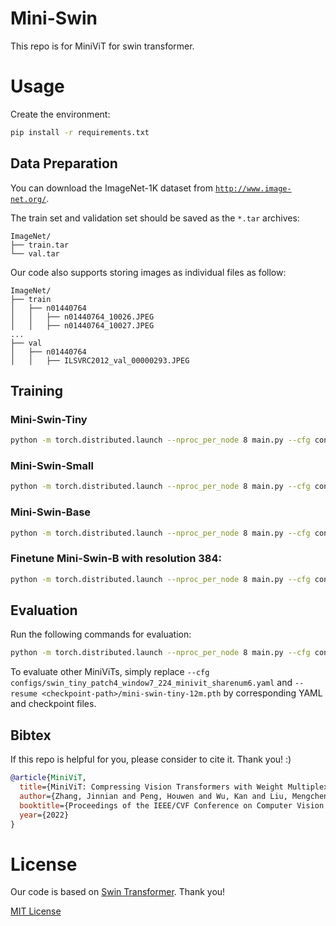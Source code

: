 # Mini-Swin

This repo is for MiniViT for swin transformer.

# Usage

Create the environment:

```bash
pip install -r requirements.txt
```

## Data Preparation

You can download the ImageNet-1K dataset from [`http://www.image-net.org/`](http://www.image-net.org/).

The train set and validation set should be saved as the `*.tar` archives:

```
ImageNet/
├── train.tar
└── val.tar
```

Our code also supports storing images as individual files as follow:
```
ImageNet/
├── train
│   ├── n01440764
│   │   ├── n01440764_10026.JPEG
│   │   ├── n01440764_10027.JPEG
...
├── val
│   ├── n01440764
│   │   ├── ILSVRC2012_val_00000293.JPEG
```


## Training


### Mini-Swin-Tiny
```bash
python -m torch.distributed.launch --nproc_per_node 8 main.py --cfg configs/swin_tiny_patch4_window7_224_minivit_sharenum6.yaml --data-path <data-path>  --output <output-folder> --tag mini-swin-tiny --batch-size 128 --is_sep_layernorm --is_transform_heads --is_transform_ffn --do_distill --alpha 0.0 --teacher <teacher-path> --attn_loss --hidden_loss --hidden_relation --student_layer_list 11_9_7_5_3_1 --teacher_layer_list 23_21_15_9_3_1 --hidden_weight 0.1
```

### Mini-Swin-Small
```bash
python -m torch.distributed.launch --nproc_per_node 8 main.py --cfg configs/swin_small_patch4_window7_224_minivit_sharenum2.yaml --data-path <data-path>  --output <output-folder> --tag mini-swin-small --batch-size 128 --is_sep_layernorm --is_transform_heads --is_transform_ffn --do_distill --alpha 0.0 --teacher <teacher-path> --attn_loss --hidden_loss --hidden_relation --student_layer_list 23_21_15_9_3_1 --teacher_layer_list 23_21_15_9_3_1 --hidden_weight 0.1
```

### Mini-Swin-Base
```bash
python -m torch.distributed.launch --nproc_per_node 8 main.py --cfg configs/swin_base_patch4_window7_224_minivit_sharenum2.yaml --data-path <data-path>  --output <output-folder> --tag mini-swin-base --batch-size 128 --is_sep_layernorm --is_transform_heads --is_transform_ffn --do_distill --alpha 0.0 --teacher <teacher-path> --attn_loss --hidden_loss --hidden_relation --student_layer_list 23_21_15_9_3_1 --teacher_layer_list 23_21_15_9_3_1 --hidden_weight 0.1
```

### Finetune Mini-Swin-B with resolution 384:
```bash
python -m torch.distributed.launch --nproc_per_node 8 main.py --cfg configs/swin_base_patch4_window7_224to384_minivit_sharenum2_adamw.yaml --data-path <data-path>  --output <output-folder> --tag mini-swin-base-224to384 --batch-size 16 --accumulation-steps 2 --is_sep_layernorm --is_transform_heads --is_transform_ffn --resume <model-224-ckpt> --resume_weight_only --train_224to384
```

## Evaluation

Run the following commands for evaluation:

```bash
python -m torch.distributed.launch --nproc_per_node 8 main.py --cfg configs/swin_tiny_patch4_window7_224_minivit_sharenum6.yaml --data-path /sdb/imagenet --batch-size 64 --tag inference --is_sep_layernorm --is_transform_ffn --is_transform_heads --resume <checkpoint-path>/mini-swin-tiny-12m.pth
```
To evaluate other MiniViTs, simply replace `--cfg configs/swin_tiny_patch4_window7_224_minivit_sharenum6.yaml` and `--resume <checkpoint-path>/mini-swin-tiny-12m.pth` by corresponding YAML and checkpoint files.

## Bibtex

If this repo is helpful for you, please consider to cite it. Thank you! :)
```bibtex
@article{MiniViT,
  title={MiniViT: Compressing Vision Transformers with Weight Multiplexing},
  author={Zhang, Jinnian and Peng, Houwen and Wu, Kan and Liu, Mengchen and Xiao, Bin and Fu, Jianlong and Yuan, Lu},
  booktitle={Proceedings of the IEEE/CVF Conference on Computer Vision and Pattern Recognition (CVPR)},
  year={2022}
}
```

# License
Our code is based on [Swin Transformer](https://github.com/microsoft/Swin-Transformer). Thank you!

[MIT License](./LICENSE)
